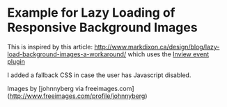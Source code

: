 Example for Lazy Loading of Responsive Background Images
========================================================

This is inspired by this article:
http://www.markdixon.ca/design/blog/lazy-load-background-images-a-workaround/ which uses the [Inview event plugin](http://remysharp.com/2009/01/26/element-in-view-event-plugin/)

I added a fallback CSS in case the user has Javascript disabled.

Images by [johnnyberg via freeimages.com] (http://www.freeimages.com/profile/johnnyberg)
